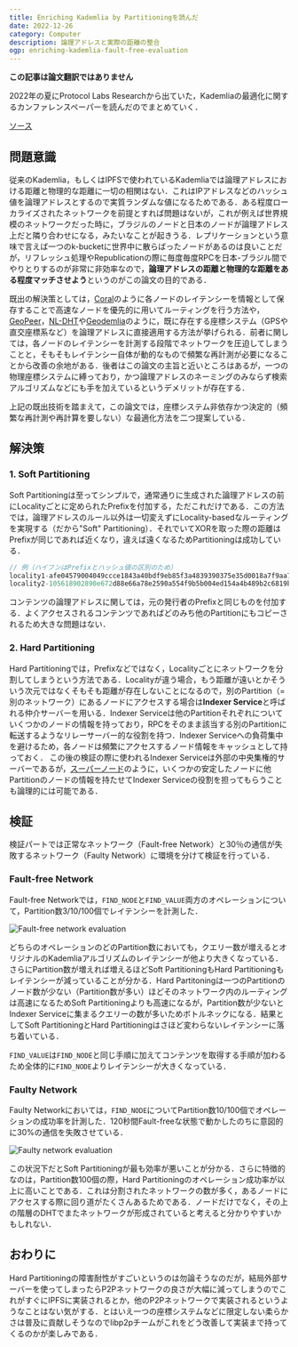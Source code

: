 ```yaml
---
title: Enriching Kademlia by Partitioningを読んだ
date: 2022-12-26
category: Computer
description: 論理アドレスと実際の距離の整合
ogp: enriching-kademlia-fault-free-evaluation
---
```

**この記事は論文翻訳ではありません**

2022年の夏にProtocol Labs Researchから出ていた，Kademliaの最適化に関するカンファレンスペーパーを読んだのでまとめていく．

[ソース](https://research.protocol.ai/publications/enriching-kademlia-by-partitioning/)

## 問題意識
従来のKademlia，もしくはIPFSで使われているKademliaでは論理アドレスにおける距離と物理的な距離に一切の相関はない．これはIPアドレスなどのハッシュ値を論理アドレスとするので実質ランダムな値になるためである．ある程度ローカライズされたネットワークを前提とすれば問題はないが，これが例えば世界規模のネットワークだった時に，ブラジルのノードと日本のノードが論理アドレス上だと隣り合わせになる，みたいなことが起きうる．レプリケーションという意味で言えば一つのk-bucketに世界中に散らばったノードがあるのは良いことだが，リフレッシュ処理やRepublicationの際に毎度毎度RPCを日本-ブラジル間でやりとりするのが非常に非効率なので，**論理アドレスの距離と物理的な距離をある程度マッチさせよう**というのがこの論文の目的である．

既出の解決策としては，[Coral](https://www.cs.princeton.edu/~mfreed/docs/coral-iptps03.pdf)のように各ノードのレイテンシーを情報として保存することで高速なノードを優先的に用いてルーティングを行う方法や，[GeoPeer](https://ieeexplore.ieee.org/document/1347760)，[NL-DHT](https://ieeexplore.ieee.org/abstract/document/4724397/)や[Geodemlia](https://ieeexplore.ieee.org/document/6335806)のように，既に存在する座標システム（GPSや直交座標系など）を論理アドレスに直接適用する方法が挙げられる．前者に関しては，各ノードのレイテンシーを計測する段階でネットワークを圧迫してしまうことと，そもそもレイテンシー自体が動的なもので頻繁な再計測が必要になることから改善の余地がある．後者はこの論文の主旨と近いところはあるが，一つの物理座標システムに縛っており，かつ論理アドレスのネーミングのみならず検索アルゴリズムなどにも手を加えているというデメリットが存在する．

上記の既出技術を踏まえて，この論文では，座標システム非依存かつ決定的（頻繁な再計測や再計算を要しない）な最適化方法を二つ提案している．

## 解決策
### 1. Soft Partitioning
Soft Partitioningは至ってシンプルで，通常通りに生成された論理アドレスの前にLocalityごとに定められたPrefixを付加する，ただこれだけである．この方法では，論理アドレスのルール以外は一切変えずにLocality-basedなルーティングを実現する（だから"Soft" Partitioning）．それでいてXORを取った際の距離はPrefixが同じであれば近くなり，違えば遠くなるためPartitioningは成功している．
```js
// 例（ハイフンはPrefixとハッシュ値の区別のため）
locality1-afe04579004049ccce1843a40bdf9eb85f3a4839390375e35d0018a7f9aa70c8
locality2-105618902890e672d88e66a78e2590a554f9b5b004ed154a4b489b2c6819b393
```

コンテンツの論理アドレスに関しては，元の発行者のPrefixと同じものを付加する．よくアクセスされるコンテンツであればどのみち他のPartitionにもコピーされるため大きな問題はない．

### 2. Hard Partitioning
Hard Partitioningでは，Prefixなどではなく，Localityごとにネットワークを分割してしまうという方法である．Localityが違う場合，もう距離が遠いとかそういう次元ではなくそもそも距離が存在しないことになるので，別のPartition（=別のネットワーク）にあるノードにアクセスする場合は**Indexer Service**と呼ばれる仲介サーバーを用いる．Indexer Serviceは他のPartitionそれぞれについていくつかのノードの情報を持っており，RPCをそのまま該当する別のPartitionに転送するようなリレーサーバー的な役割を持つ．Indexer Serviceへの負荷集中を避けるため，各ノードは頻繁にアクセスするノード情報をキャッシュとして持っておく．
この後の検証の際に使われるIndexer Serviceは外部の中央集権的サーバーであるが，[スーパーノード](https://medium.com/@moonxfamily/supernode-in-peer-to-peer-networks-a-tale-of-multipurpose-solution-78b960eba44e)のように，いくつかの安定したノードに他Partitionのノードの情報を持たせてIndexer Serviceの役割を担ってもらうことも論理的には可能である．

## 検証
検証パートでは正常なネットワーク（Fault-free Network）と30％の通信が失敗するネットワーク（Faulty Network）に環境を分けて検証を行っている．
### Fault-free Network
Fault-free Networkでは，`FIND_NODE`と`FIND_VALUE`両方のオペレーションについて，Partition数3/10/100個でレイテンシーを計測した．

![Fault-free network evaluation](/media/enriching-kademlia-fault-free-evaluation.webp)

どちらのオペレーションのどのPartition数においても，クエリー数が増えるとオリジナルのKademliaアルゴリズムのレイテンシーが他より大きくなっている．さらにPartition数が増えれば増えるほどSoft PartitioningもHard Partitioningもレイテンシーが減っていることが分かる．Hard Partitoningは一つのPartitionのノード数が少ない（Partition数が多い）ほどそのネットワーク内のルーティングは高速になるためSoft Partitioningよりも高速になるが，Partition数が少ないとIndexer Serviceに集まるクエリーの数が多いためボトルネックになる．結果としてSoft PartitioningとHard Partitioningはさほど変わらないレイテンシーに落ち着いている．

`FIND_VALUE`は`FIND_NODE`と同じ手順に加えてコンテンツを取得する手順が加わるため全体的に`FIND_NODE`よりレイテンシーが大きくなっている．

### Faulty Network
Faulty Networkにおいては，`FIND_NODE`についてPartition数10/100個でオペレーションの成功率を計測した．120秒間Fault-freeな状態で動かしたのちに意図的に30%の通信を失敗させている．

![Faulty network evaluation](/media/enriching-kademlia-faulty-evaluation.webp)

この状況下だとSoft Partitioningが最も効率が悪いことが分かる．さらに特徴的なのは，Partition数100個の際，Hard Partitioningのオペレーション成功率が以上に高いことである．これは分割されたネットワークの数が多く，あるノードにアクセスする際に回り道がたくさんあるためである．ノードだけでなく，その上の階層のDHTでまたネットワークが形成されていると考えると分かりやすいかもしれない．

## おわりに
Hard Partitioningの障害耐性がすごいというのは勿論そうなのだが，結局外部サーバーを使ってしまったらP2Pネットワークの良さが大幅に減ってしまうのでこれがすぐにIPFSに実装されるとか，他のP2Pネットワークで実装されるというようなことはない気がする．とはいえ一つの座標システムなどに限定しない柔らかさは普及に貢献しそうなのでlibp2pチームがこれをどう改善して実装まで持ってくるのかが楽しみである．
